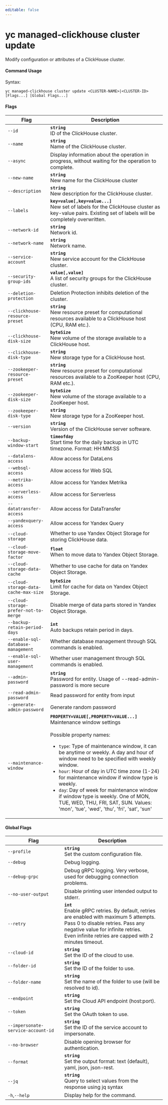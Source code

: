 ```yaml
---
editable: false
---
```


# yc managed-clickhouse cluster update

Modify configuration or attributes of a ClickHouse cluster.

#### Command Usage

Syntax: 

`yc managed-clickhouse cluster update <CLUSTER-NAME>|<CLUSTER-ID> [Flags...] [Global Flags...]`

#### Flags

| Flag | Description |
|----|----|
|`--id`|<b>`string`</b><br/>ID of the ClickHouse cluster.|
|`--name`|<b>`string`</b><br/>Name of the ClickHouse cluster.|
|`--async`|Display information about the operation in progress, without waiting for the operation to complete.|
|`--new-name`|<b>`string`</b><br/>New name for the ClickHouse cluster|
|`--description`|<b>`string`</b><br/>New description for the ClickHouse cluster.|
|`--labels`|<b>`key=value[,key=value...]`</b><br/>New set of labels for the ClickHouse cluster as key-value pairs. Existing set of labels will be completely overwritten.|
|`--network-id`|<b>`string`</b><br/>Network id.|
|`--network-name`|<b>`string`</b><br/>Network name.|
|`--service-account`|<b>`string`</b><br/>New service account for the ClickHouse cluster.|
|`--security-group-ids`|<b>`value[,value]`</b><br/>A list of security groups for the ClickHouse cluster.|
|`--deletion-protection`|Deletion Protection inhibits deletion of the cluster.|
|`--clickhouse-resource-preset`|<b>`string`</b><br/>New resource preset for computational resources available to a ClickHouse host (CPU, RAM etc.).|
|`--clickhouse-disk-size`|<b>`byteSize`</b><br/>New volume of the storage available to a ClickHouse host.|
|`--clickhouse-disk-type`|<b>`string`</b><br/>New storage type for a ClickHouse host.|
|`--zookeeper-resource-preset`|<b>`string`</b><br/>New resource preset for computational resources available to a ZooKeeper host (CPU, RAM etc.).|
|`--zookeeper-disk-size`|<b>`byteSize`</b><br/>New volume of the storage available to a ZooKeeper host.|
|`--zookeeper-disk-type`|<b>`string`</b><br/>New storage type for a ZooKeeper host.|
|`--version`|<b>`string`</b><br/>Version of the ClickHouse server software.|
|`--backup-window-start`|<b>`timeofday`</b><br/>Start time for the daily backup in UTC timezone. Format: HH:MM:SS|
|`--datalens-access`|Allow access for DataLens|
|`--websql-access`|Allow access for Web SQL|
|`--metrika-access`|Allow access for Yandex Metrika|
|`--serverless-access`|Allow access for Serverless|
|`--datatransfer-access`|Allow access for DataTransfer|
|`--yandexquery-access`|Allow access for Yandex Query|
|`--cloud-storage`|Whether to use Yandex Object Storage for storing ClickHouse data.|
|`--cloud-storage-move-factor`|<b>`float`</b><br/>When to move data to Yandex Object Storage.|
|`--cloud-storage-data-cache`|Whether to use cache for data on Yandex Object Storage.|
|`--cloud-storage-data-cache-max-size`|<b>`byteSize`</b><br/>Limit for cache for data on Yandex Object Storage.|
|`--cloud-storage-prefer-not-to-merge`|Disable merge of data parts stored in Yandex Object Storage.|
|`--backup-retain-period-days`|<b>`int`</b><br/>Auto backups retain period in days.|
|`--enable-sql-database-management`|Whether database management through SQL commands is enabled.|
|`--enable-sql-user-management`|Whether user management through SQL commands is enabled.|
|`--admin-password`|<b>`string`</b><br/>Password for entity. Usage of --read-admin-password is more secure|
|`--read-admin-password`|Read password for entity from input|
|`--generate-admin-password`|Generate random password|
|`--maintenance-window`|<b>`PROPERTY=VALUE[,PROPERTY=VALUE...]`</b><br/>Maintenance window settings<br/><br/>Possible property names:<br/><ul> <li><code>type</code>:     Type of maintenance window, it can be anytime or weekly. A day and hour of window need to be specified with weekly window.</li> <li><code>hour</code>:     Hour of day in UTC time zone (1-24) for maintenance window if window type is weekly.</li> <li><code>day</code>:     Day of week for maintenance window if window type is weekly. One of MON, TUE, WED, THU, FRI, SAT, SUN. Values: 'mon', 'tue', 'wed', 'thu', 'fri', 'sat', 'sun'</li> </ul>|

#### Global Flags

| Flag | Description |
|----|----|
|`--profile`|<b>`string`</b><br/>Set the custom configuration file.|
|`--debug`|Debug logging.|
|`--debug-grpc`|Debug gRPC logging. Very verbose, used for debugging connection problems.|
|`--no-user-output`|Disable printing user intended output to stderr.|
|`--retry`|<b>`int`</b><br/>Enable gRPC retries. By default, retries are enabled with maximum 5 attempts.<br/>Pass 0 to disable retries. Pass any negative value for infinite retries.<br/>Even infinite retries are capped with 2 minutes timeout.|
|`--cloud-id`|<b>`string`</b><br/>Set the ID of the cloud to use.|
|`--folder-id`|<b>`string`</b><br/>Set the ID of the folder to use.|
|`--folder-name`|<b>`string`</b><br/>Set the name of the folder to use (will be resolved to id).|
|`--endpoint`|<b>`string`</b><br/>Set the Cloud API endpoint (host:port).|
|`--token`|<b>`string`</b><br/>Set the OAuth token to use.|
|`--impersonate-service-account-id`|<b>`string`</b><br/>Set the ID of the service account to impersonate.|
|`--no-browser`|Disable opening browser for authentication.|
|`--format`|<b>`string`</b><br/>Set the output format: text (default), yaml, json, json-rest.|
|`--jq`|<b>`string`</b><br/>Query to select values from the response using jq syntax|
|`-h`,`--help`|Display help for the command.|
